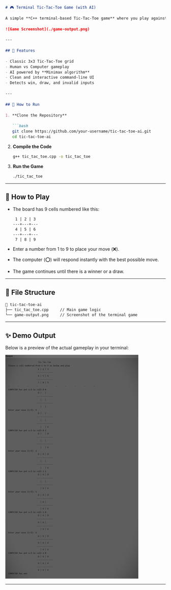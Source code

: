 ````markdown
# 🎮 Terminal Tic-Tac-Toe Game (with AI)

A simple **C++ terminal-based Tic-Tac-Toe game** where you play against an intelligent computer using the **Minimax algorithm**. The computer always makes the optimal move – can you beat it?

![Game Screenshot](./game-output.png)

---

## 🧠 Features

- Classic 3x3 Tic-Tac-Toe grid
- Human vs Computer gameplay
- AI powered by **Minimax algorithm**
- Clean and interactive command-line UI
- Detects win, draw, and invalid inputs

---

## 🚀 How to Run

1. **Clone the Repository**

   ```bash
   git clone https://github.com/your-username/tic-tac-toe-ai.git
   cd tic-tac-toe-ai
````

2. **Compile the Code**

   ```bash
   g++ tic_tac_toe.cpp -o tic_tac_toe
   ```

3. **Run the Game**

   ```bash
   ./tic_tac_toe
   ```

---

## 🎯 How to Play

* The board has 9 cells numbered like this:

  ```
   1 | 2 | 3
  ---+---+---
   4 | 5 | 6
  ---+---+---
   7 | 8 | 9
  ```

* Enter a number from 1 to 9 to place your move (❌).

* The computer (⭕) will respond instantly with the best possible move.

* The game continues until there is a winner or a draw.

---

## 📂 File Structure

```
📁 tic-tac-toe-ai
├── tic_tac_toe.cpp     // Main game logic
└── game-output.png     // Screenshot of the terminal game
```

---

## ✨ Demo Output

Below is a preview of the actual gameplay in your terminal:

![Gameplay Screenshot](./output.png)

---





